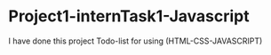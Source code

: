 # Project1-internTask1-Javascript
I have done   this project Todo-list for using (HTML-CSS-JAVASCRIPT)
